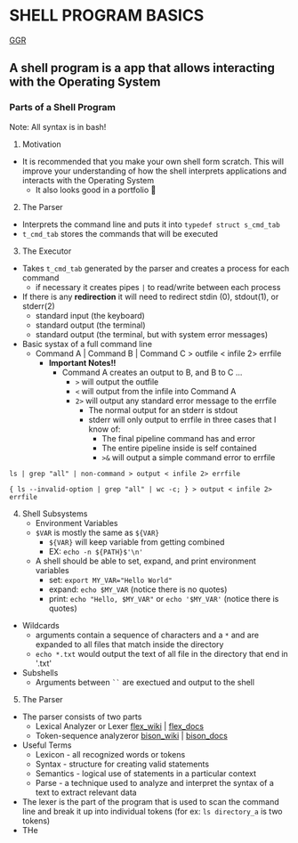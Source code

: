 # __SHELL PROGRAM BASICS__

[GGR](https://www.cs.purdue.edu/homes/grr/SystemsProgrammingBook/Book/Chapter5-WritingYourOwnShell.pdf)

## **A shell program is a app that allows interacting with the Operating System**
### **Parts of a Shell Program**

Note: All syntax is in bash!

1. Motivation
* It is recommended that you make your own shell form scratch. This will improve your understanding of how the shell interprets applications and interacts with the Operating System
  * It also looks good in a portfolio 🙂
2. The Parser
  * Interprets the command line and puts it into ```typedef struct s_cmd_tab```
  * ```t_cmd_tab``` stores the commands that will be executed
3. The Executor
  * Takes ```t_cmd_tab``` generated by the parser and creates a process for each command
    * if necessary it creates pipes ```|``` to read/write between each process
  * If there is any **redirection** it will need to redirect stdin (0), stdout(1), or stderr(2)
    * standard input  (the keyboard)
    * standard output (the terminal)
    * standard output (the terminal, but with system error messages)
  * Basic systax of a full command line
    * Command A | Command B | Command C > outfile < infile 2> errfile
      * **Important Notes!!**
        * Command A creates an output to B, and B to C ...
          * ```>``` will output the outfile
          * ```<``` will output from the infile into Command A
          * ```2>``` will output any standard error message to the errfile
            * The normal output for an stderr is stdout
            * stderr will only output to errfile in three cases that I know of:
              * The final pipeline command has and error
              * The entire pipeline inside is self contained
              * ```>&``` will output a simple command error to errfile
```
ls | grep "all" | non-command > output < infile 2> errfile
```
```
{ ls --invalid-option | grep "all" | wc -c; } > output < infile 2> errfile
```
4. Shell Subsystems
   * Environment Variables
    * ```$VAR``` is mostly the same as ```${VAR}```
      * ```${VAR}``` will keep variable from getting combined
      * EX: ```echo -n ${PATH}$'\n'```
    * A shell should be able to set, expand, and print environment variables
      * set:  ```export MY_VAR="Hello World"```
      * expand: ```echo $MY_VAR``` (notice there is no quotes)
      * print: ```echo "Hello, $MY_VAR"``` or ```echo '$MY_VAR'``` (notice there is quotes)
  * Wildcards
    * arguments contain a sequence of characters and a ```*``` and are expanded to all files that match inside the directory
    * ```echo *.txt``` would output the text of all file in the directory that end in '.txt'
  * Subshells
    * Arguments between ``` `` ``` are exectued and output to the shell
5. The Parser
 * The parser consists of two parts
   * Lexical Analyzer or Lexer [flex_wiki](https://en.wikipedia.org/wiki/Flex_(lexical_analyser_generator)) | [flex_docs](https://github.com/westes/flex)
   * Token-sequence analyzeror [bison_wiki](https://en.wikipedia.org/wiki/GNU_Bison) | [bison_docs](https://www.gnu.org/software/bison/manual/bison.html#FAQ)
 * Useful Terms
     * Lexicon - all recognized words or tokens
     * Syntax - structure for creating valid statements
     * Semantics - logical use of statements in a particular context
     * Parse - a technique used to analyze and interpret the syntax of a text to extract relevant data
 * The lexer is the part of the program that is used to scan the command line and break it up into individual tokens (for ex: ```ls directory_a``` is two tokens)
 * THe 

